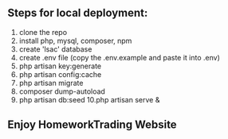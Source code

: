 ## Steps for local deployment:

1. clone the repo
2. install php, mysql, composer, npm
3. create 'lsac' database
4. create .env file (copy the .env.example and paste it into .env)
5. php artisan key:generate
6. php artisan config:cache
7. php artisan migrate
8. composer dump-autoload
9. php artisan db:seed
10.php artisan serve &

## Enjoy HomeworkTrading Website
